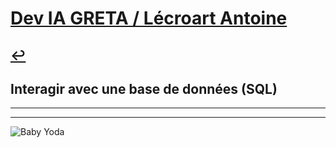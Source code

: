 # [Dev IA GRETA / Lécroart Antoine](https://github.com/Dev-IA-2024/antoine.lecroart)

[↩️](..)
---

## Interagir avec une base de données (SQL)

---
---
![Baby Yoda](https://images3.alphacoders.com/110/1108129.jpg)

